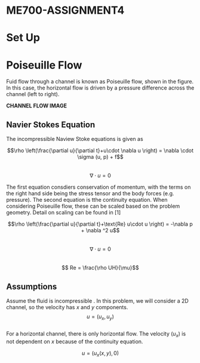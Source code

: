 # ME700-ASSIGNMENT4

# Set Up

# Poiseuille Flow


Fuid flow through a channel is known as Poiseuille flow, shown in the figure. In this case, the horizontal flow is driven by a pressure difference across the channel (left to right).

__CHANNEL FLOW IMAGE__



## Navier Stokes Equation

The incompressible Naview Stoke equations is given as

$$\rho \left(\frac{\partial u}{\partial t}+u\cdot \nabla u \right) = \nabla \cdot \sigma (u, p) + f$$  
$$ \nabla\cdot u = 0$$  

The first equation consdiers conservation of momentum, with the terms on the right hand side being the stress tensor and the body forces (e.g. pressure). The second equation is tthe continuity equation. When considering Poiseuille flow, these can be scaled based on the problem geometry. Detail on scaling can be found in [1]

$$\rho \left(\frac{\partial u}{\partial t}+\text{Re} u\cdot u \right) = -\nabla p + \nabla ^2 u$$  
$$ \nabla\cdot u = 0$$  
$$ Re = \frac{\rho UH}{\mu}$$

## Assumptions

Assume the fluid is incompressible . In this problem, we will consider a 2D channel, so the velocity has $x$ and $y$ components.  
$$u = (u_x,u_y)$$  
For a horizontal channel, there is only horizontal flow. The velocity ($u_x$) is not dependent on $x$ because of the continuity equation.

$$ u = (u_x(x,y),0)$$
